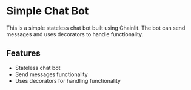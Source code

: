# Simple Chat Bot

This is a simple stateless chat bot built using Chainlit. The bot can send messages and uses decorators to handle functionality.

## Features

- Stateless chat bot
- Send messages functionality
- Uses decorators for handling functionality

